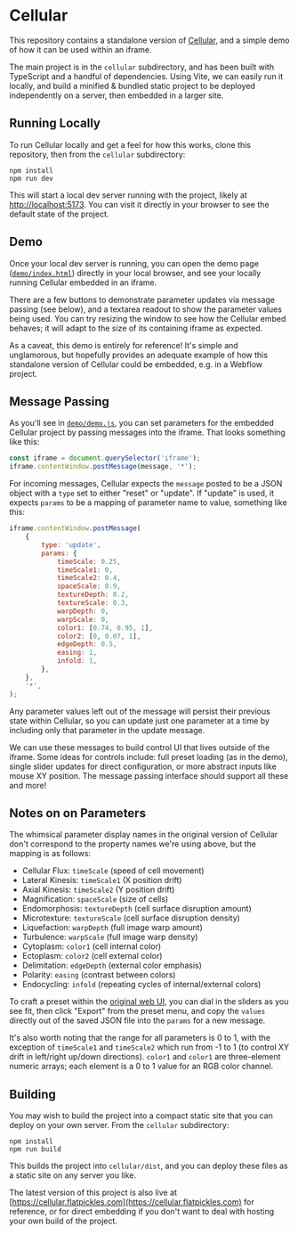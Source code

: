 # Cellular

This repository contains a standalone version of [Cellular](https://longitude.studio/Cellular), and a simple demo of how it can be used within an iframe.

The main project is in the `cellular` subdirectory, and has been built with TypeScript and a handful of dependencies. Using Vite, we can easily run it locally, and build a minified & bundled static project to be deployed independently on a server, then embedded in a larger site.

## Running Locally

To run Cellular locally and get a feel for how this works, clone this repository, then from the `cellular` subdirectory:

```
npm install
npm run dev
```

This will start a local dev server running with the project, likely at [http://localhost:5173](http://localhost:5173). You can visit it directly in your browser to see the default state of the project.

## Demo

Once your local dev server is running, you can open the demo page ([`demo/index.html`](./demo/index.html)) directly in your local browser, and see your locally running Cellular embedded in an iframe.

There are a few buttons to demonstrate parameter updates via message passing (see below), and a textarea readout to show the parameter values being used. You can try resizing the window to see how the Cellular embed behaves; it will adapt to the size of its containing iframe as expected.

As a caveat, this demo is entirely for reference! It's simple and unglamorous, but hopefully provides an adequate example of how this standalone version of Cellular could be embedded, e.g. in a Webflow project.

## Message Passing

As you'll see in [`demo/demo.js`](./demo/demo.js), you can set parameters for the embedded Cellular project by passing messages into the iframe. That looks something like this:

```js
const iframe = document.querySelector('iframe');
iframe.contentWindow.postMessage(message, '*');
```

For incoming messages, Cellular expects the `message` posted to be a JSON object with a `type` set to either "reset" or "update". If "update" is used, it expects `params` to be a mapping of parameter name to value, something like this:

```js
iframe.contentWindow.postMessage(
    {
        type: 'update',
        params: {
            timeScale: 0.25,
            timeScale1: 0,
            timeScale2: 0.4,
            spaceScale: 0.9,
            textureDepth: 0.2,
            textureScale: 0.3,
            warpDepth: 0,
            warpScale: 0,
            color1: [0.74, 0.95, 1],
            color2: [0, 0.07, 1],
            edgeDepth: 0.5,
            easing: 1,
            infold: 1,
        },
    },
    '*',
);
```

Any parameter values left out of the message will persist their previous state within Cellular, so you can update just one parameter at a time by including only that parameter in the update message.

We can use these messages to build control UI that lives outside of the iframe. Some ideas for controls include: full preset loading (as in the demo), single slider updates for direct configuration, or more abstract inputs like mouse XY position. The message passing interface should support all these and more!

## Notes on on Parameters

The whimsical parameter display names in the original version of Cellular don't correspond to the property names we're using above, but the mapping is as follows:

-   Cellular Flux: `timeScale` (speed of cell movement)
-   Lateral Kinesis: `timeScale1` (X position drift)
-   Axial Kinesis: `timeScale2` (Y position drift)
-   Magnification: `spaceScale` (size of cells)
-   Endomorphosis: `textureDepth` (cell surface disruption amount)
-   Microtexture: `textureScale` (cell surface disruption density)
-   Liquefaction: `warpDepth` (full image warp amount)
-   Turbulence: `warpScale` (full image warp density)
-   Cytoplasm: `color1` (cell internal color)
-   Ectoplasm: `color2` (cell external color)
-   Delimitation: `edgeDepth` (external color emphasis)
-   Polarity: `easing` (contrast between colors)
-   Endocycling: `infold` (repeating cycles of internal/external colors)

To craft a preset within the [original web UI](https://longitude.studio/Cellular), you can dial in the sliders as you see fit, then click "Export" from the preset menu, and copy the `values` directly out of the saved JSON file into the `params` for a new message.

It's also worth noting that the range for all parameters is 0 to 1, with the exception of `timeScale1` and `timeScale2` which run from -1 to 1 (to control XY drift in left/right up/down directions). `color1` and `color1` are three-element numeric arrays; each element is a 0 to 1 value for an RGB color channel.

## Building

You may wish to build the project into a compact static site that you can deploy on your own server. From the `cellular` subdirectory:

```
npm install
npm run build
```

This builds the project into `cellular/dist`, and you can deploy these files as a static site on any server you like.

The latest version of this project is also live at [https://cellular.flatpickles.com](https://cellular.flatpickles.com) for reference, or for direct embedding if you don't want to deal with hosting your own build of the project.

